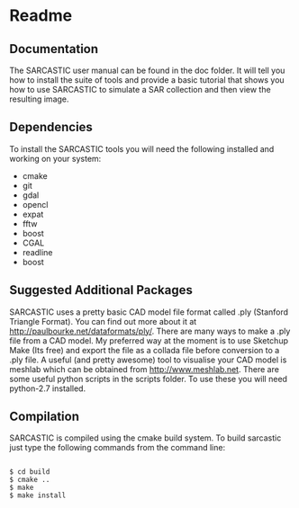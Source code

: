 
# Readme

## Documentation
The SARCASTIC user manual can be found in the doc folder. It will tell
you how to install the suite of tools and provide a basic tutorial that 
shows you how to use SARCASTIC to simulate a SAR collection and then view the resulting image.

## Dependencies
To install the SARCASTIC tools you will need the following installed and working on your system:

*  cmake
*  git
*  gdal
*  opencl
*  expat
*  fftw
*  boost
*  CGAL
*  readline
*  boost

	
## Suggested Additional Packages
SARCASTIC uses a pretty basic CAD model file format called .ply (Stanford Triangle Format). You can find out more about it at http://paulbourke.net/dataformats/ply/. There are many ways to make a .ply file from a CAD model. My preferred way at the moment is to use Sketchup Make (Its free) and export the file as a collada file before conversion to a .ply file.
A useful (and pretty awesome) tool to visualise your CAD model is meshlab which can be obtained from http://www.meshlab.net.
There are some useful python scripts in the scripts folder. To use these you will need python-2.7 installed.

## Compilation
SARCASTIC is compiled using the cmake build system. To build sarcastic just type the following commands from the command line:

```

$ cd build
$ cmake ..
$ make
$ make install

```

